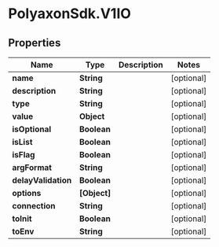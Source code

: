 # PolyaxonSdk.V1IO

## Properties

Name | Type | Description | Notes
------------ | ------------- | ------------- | -------------
**name** | **String** |  | [optional] 
**description** | **String** |  | [optional] 
**type** | **String** |  | [optional] 
**value** | **Object** |  | [optional] 
**isOptional** | **Boolean** |  | [optional] 
**isList** | **Boolean** |  | [optional] 
**isFlag** | **Boolean** |  | [optional] 
**argFormat** | **String** |  | [optional] 
**delayValidation** | **Boolean** |  | [optional] 
**options** | **[Object]** |  | [optional] 
**connection** | **String** |  | [optional] 
**toInit** | **Boolean** |  | [optional] 
**toEnv** | **String** |  | [optional] 


